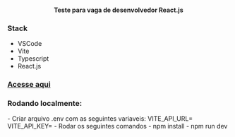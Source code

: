 <h4 align="center">Teste para vaga de desenvolvedor React.js</h3>

<h3 align="left">Stack</h3>

- VSCode
- Vite
- Typescript
- React.js

<h3 align="left">
<a href="https://snazzy-pudding-bde33f.netlify.app">Acesse aqui</a>
</h3>

<h3 align="left">Rodando localmente:</h3>
- Criar arquivo .env com as seguintes variaveis: 
VITE_API_URL=
VITE_API_KEY=
- Rodar os seguintes comandos
- npm install
- npm run dev
